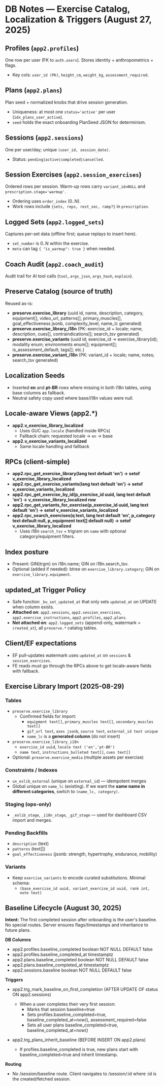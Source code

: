 # DB Notes — Exercise Catalog, Localization & Triggers (August 27, 2025)

## Profiles (`app2.profiles`)
One row per user (FK to `auth.users`). Stores identity + anthropometrics + flags.
- Key cols: `user_id (PK)`, `height_cm`, `weight_kg`, `assessment_required`.

## Plans (`app2.plans`)
Plan seed + normalized knobs that drive session generation.
- Uniqueness: at most one `status='active'` per user (`idx_plans_user_active`).
- `seed` holds the exact onboarding PlanSeed JSON for determinism.

## Sessions (`app2.sessions`)
One per user/day; unique `(user_id, session_date)`.
- Status: `pending|active|completed|cancelled`.

## Session Exercises (`app2.session_exercises`)
Ordered rows per session. Warm-up rows carry `variant_id=NULL` and `prescription.stage='warmup'`.
- Ordering uses `order_index` (0..N).
- Work rows include `{sets, reps, rest_sec, ramp?}` in `prescription`.

## Logged Sets (`app2.logged_sets`)
Captures per-set data (offline first; queue replays to insert here).
- `set_number` is 0..N within the exercise.
- `meta` can tag `{ "is_warmup": true }` when needed.

## Coach Audit (`app2.coach_audit`)
Audit trail for AI tool calls (`tool`, `args_json`, `args_hash`, `explain`).

## Preserve Catalog (source of truth)
Reused as-is:
- **preserve.exercise_library** (uuid id, name, description, category, equipment[], video_url, patterns[], primary_muscles[], goal_effectiveness jsonb, complexity_level, name_lc generated)
- **preserve.exercise_library_i18n** (PK: exercise_id + locale; name, description, cues[], contraindications[]; search_tsv generated)
- **preserve.exercise_variants** (uuid id; exercise_id → exercise_library(id); modality enum; environments enum[]; equipment[]; is_assessment_default; tags[]; etc.)
- **preserve.exercise_variant_i18n** (PK: variant_id + locale; name, notes; search_tsv generated)

## Localization Seeds
- Inserted **en** and **pt-BR** rows where missing in both i18n tables, using base columns as fallback.
- Neutral safety copy used where base/i18n values were null.

## Locale-aware Views (app2.*)
- **app2.v_exercise_library_localized**  
  - Uses GUC `app.locale` (handled inside RPCs)  
  - Fallback chain: requested locale → `en` → base
- **app2.v_exercise_variants_localized**  
  - Same locale handling and fallback

## RPCs (client-simple)
- **app2.rpc_get_exercise_library(lang text default 'en') → setof v_exercise_library_localized**
- **app2.rpc_get_exercise_variants(lang text default 'en') → setof v_exercise_variants_localized**
- **app2.rpc_get_exercise_by_id(p_exercise_id uuid, lang text default 'en') → v_exercise_library_localized row**
- **app2.rpc_get_variants_for_exercise(p_exercise_id uuid, lang text default 'en') → setof v_exercise_variants_localized**
- **app2.rpc_search_exercises(q text, lang text default 'en', p_category text default null, p_equipment text[] default null) → setof v_exercise_library_localized**  
  - Uses i18n `search_tsv` + trigram on `name` with optional category/equipment filters.

## Index posture
- Present: GIN(trgm) on i18n.name; GIN on i18n.search_tsv.  
- Optional (added if needed): btree on `exercise_library.category`; GIN on `exercise_library.equipment`.

## updated_at Trigger Policy
- Safe function `_bu_set_updated_at` that only sets `updated_at` on UPDATE when column exists.
- **Attached on**: `app2.sessions`, `app2.session_exercises`, `app2.exercise_instructions`, `app2.profiles`, `app2.plans`.
- **Not attached on**: `app2.logged_sets` (append-only, watermark = `created_at`), all `preserve.*` catalog tables.

## Client/EF expectations
- EF pull-updates watermark uses `updated_at` on `sessions` & `session_exercises`.
- FE reads must go through the RPCs above to get locale-aware fields with fallback.

## Exercise Library Import (2025-08-29)

### Tables
- `preserve.exercise_library`
  - Confirmed fields for import:
    - `equipment text[]`, `primary_muscles text[]`, `secondary_muscles text[]`
    - `gif_url text`, `axes jsonb`, `source text`, `external_id text unique`
    - `name_lc` is a **generated column** (do not insert)
- `preserve.exercise_library_i18n`
  - `exercise_id uuid`, `locale text ('en','pt-BR')`
  - `name text`, `instructions_bulleted text[]`, `cues text[]`
- Optional: `preserve.exercise_media` (multiple assets per exercise)

### Constraints / Indexes
- `ux_exlib_external` (unique on `external_id`) — idempotent merges
- Global unique on `name_lc` (existing). If we want the **same name in different categories**, switch to `(name_lc, category)`.

### Staging (ops-only)
- `_exlib_stage`, `_i18n_stage`, `_gif_stage` — used for dashboard CSV import and merges.

### Pending Backfills
- `description` (text)
- `patterns` (text[])
- `goal_effectiveness` (jsonb: strength, hypertrophy, endurance, mobility)

### Variants
- Keep `exercise_variants` to encode curated substitutions. Minimal schema:
  - `(base_exercise_id uuid, variant_exercise_id uuid, rank int, note text)`

## Baseline Lifecycle (August 30, 2025)

**Intent:** The first completed session after onboarding is the user's baseline. No special routes. Server ensures flags/timestamps and inheritance to future plans.

**DB Columns**
- app2.profiles.baseline_completed boolean NOT NULL DEFAULT false
- app2.profiles.baseline_completed_at timestamptz
- app2.plans.baseline_completed boolean NOT NULL DEFAULT false
- app2.plans.baseline_completed_at timestamptz
- app2.sessions.baseline boolean NOT NULL DEFAULT false

**Triggers**
- app2.trg_mark_baseline_on_first_completion (AFTER UPDATE OF status ON app2.sessions)
  - When a user completes their very first session:
    - Marks that session baseline=true
    - Sets profiles.baseline_completed=true, baseline_completed_at=now(), assessment_required=false
    - Sets all user plans baseline_completed=true, baseline_completed_at=now()

- app2.trg_plans_inherit_baseline (BEFORE INSERT ON app2.plans)
  - If profiles.baseline_completed is true, new plans start with baseline_completed=true and inherit timestamp.

**Routing**
- No /session/baseline route. Client navigates to /session/:id where :id is the created/fetched session.
